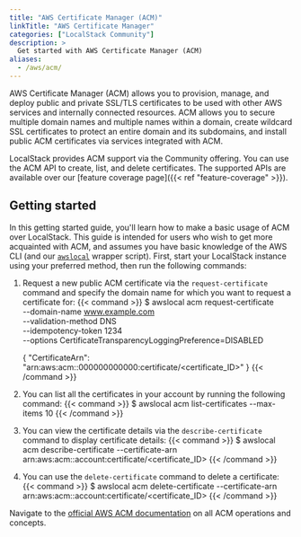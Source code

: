 ```yaml
---
title: "AWS Certificate Manager (ACM)"
linkTitle: "AWS Certificate Manager"
categories: ["LocalStack Community"]
description: >
  Get started with AWS Certificate Manager (ACM)
aliases:
  - /aws/acm/
---
```


AWS Certificate Manager (ACM) allows you to provision, manage, and deploy public and private SSL/TLS certificates to be used with other AWS services and internally connected resources. ACM allows you to secure multiple domain names and multiple names within a domain, create wildcard SSL certificates to protect an entire domain and its subdomains, and install public ACM certificates via services integrated with ACM.

LocalStack provides ACM support via the Community offering. You can use the ACM API to create, list, and delete certificates. The supported APIs are available over our [feature coverage page]({{< ref "feature-coverage" >}}).

## Getting started

In this getting started guide, you'll learn how to make a basic usage of ACM over LocalStack. This guide is intended for users who wish to get more acquainted with ACM, and assumes you have basic knowledge of the AWS CLI (and our [`awslocal`](https://github.com/localstack/awscli-local) wrapper script). First, start your LocalStack instance using your preferred method, then run the following commands:

1. Request a new public ACM certificate via the `request-certificate` command and specify the domain name for which you want to request a certificate for:
   {{< command >}}
   $ awslocal acm request-certificate \
        --domain-name www.example.com \
        --validation-method DNS \
        --idempotency-token 1234 \
        --options CertificateTransparencyLoggingPreference=DISABLED

    {
    "CertificateArn": "arn:aws:acm:<region>:000000000000:certificate/<certificate_ID>"
    }
   {{< /command >}}

2. You can list all the certificates in your account by running the following command:
   {{< command >}}
   $ awslocal acm list-certificates --max-items 10
   {{< /command >}}

3. You can view the certificate details via the `describe-certificate` command to display certificate details:
   {{< command >}}
   $ awslocal acm describe-certificate --certificate-arn arn:aws:acm:<region>:account:certificate/<certificate_ID>
   {{< /command >}}

4. You can use the `delete-certificate` command to delete a certificate:
   {{< command >}}
   $ awslocal acm delete-certificate --certificate-arn arn:aws:acm:<region>:account:certificate/<certificate_ID>
   {{< /command >}}

Navigate to the [official AWS ACM documentation](https://docs.aws.amazon.com/acm/latest/userguide/acm-overview.html) on all ACM operations and concepts.
